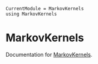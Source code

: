 ```@meta
CurrentModule = MarkovKernels
using MarkovKernels
```

# MarkovKernels

Documentation for [MarkovKernels](https://github.com/filtron/MarkovKernels.jl).

```@index
```
